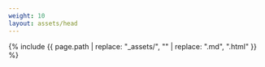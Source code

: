 ```yaml
---
weight: 10
layout: assets/head
---
```

{% include {{ page.path | replace: "_assets/", "" | replace: ".md", ".html" }} %}